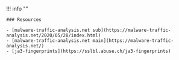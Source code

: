 !!! info ""

    ### Resources
    
    - [malware-traffic-analysis.net sub](https://malware-traffic-analysis.net/2020/05/28/index.html)
    - [malware-traffic-analysis.net main](https://malware-traffic-analysis.net/)
    - [ja3-fingerprints](https://sslbl.abuse.ch/ja3-fingerprints)
